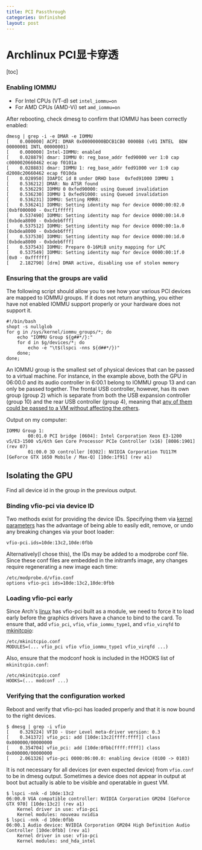 ```yaml
---
title: PCI Passthrough
categories: Unfinished
layout: post
---
```




# Archlinux PCI显卡穿透

[toc]

### Enabling IOMMU

- For Intel CPUs (VT-d) set `intel_iommu=on`
- For AMD CPUs (AMD-Vi) set `amd_iommu=on`

After rebooting, check dmesg to confirm that IOMMU has been correctly enabled:

```
dmesg | grep -i -e DMAR -e IOMMU
[    0.000000] ACPI: DMAR 0x00000000BDCB1CB0 0000B8 (v01 INTEL  BDW      00000001 INTL 00000001)
[    0.000000] Intel-IOMMU: enabled
[    0.028879] dmar: IOMMU 0: reg_base_addr fed90000 ver 1:0 cap c0000020660462 ecap f0101a
[    0.028883] dmar: IOMMU 1: reg_base_addr fed91000 ver 1:0 cap d2008c20660462 ecap f010da
[    0.028950] IOAPIC id 8 under DRHD base  0xfed91000 IOMMU 1
[    0.536212] DMAR: No ATSR found
[    0.536229] IOMMU 0 0xfed90000: using Queued invalidation
[    0.536230] IOMMU 1 0xfed91000: using Queued invalidation
[    0.536231] IOMMU: Setting RMRR:
[    0.536241] IOMMU: Setting identity map for device 0000:00:02.0 [0xbf000000 - 0xcf1fffff]
[    0.537490] IOMMU: Setting identity map for device 0000:00:14.0 [0xbdea8000 - 0xbdeb6fff]
[    0.537512] IOMMU: Setting identity map for device 0000:00:1a.0 [0xbdea8000 - 0xbdeb6fff]
[    0.537530] IOMMU: Setting identity map for device 0000:00:1d.0 [0xbdea8000 - 0xbdeb6fff]
[    0.537543] IOMMU: Prepare 0-16MiB unity mapping for LPC
[    0.537549] IOMMU: Setting identity map for device 0000:00:1f.0 [0x0 - 0xffffff]
[    2.182790] [drm] DMAR active, disabling use of stolen memory
```

### Ensuring that the groups are valid

The following script should allow you to see how your various PCI devices are mapped to IOMMU groups. If it does not return anything, you either have not enabled IOMMU support properly or your hardware does not support it.

```
#!/bin/bash
shopt -s nullglob
for g in /sys/kernel/iommu_groups/*; do
    echo "IOMMU Group ${g##*/}:"
    for d in $g/devices/*; do
        echo -e "\t$(lspci -nns ${d##*/})"
    done;
done;
```

An IOMMU group is the smallest set of physical devices that can be passed to a virtual machine. For instance, in the example above, both the GPU in 06:00.0 and its audio controller in 6:00.1 belong to IOMMU group 13 and can only be passed together. The frontal USB controller, however, has its own group (group 2) which is separate from both the USB expansion controller (group 10) and the rear USB controller (group 4), meaning that [any of them could be passed to a VM without affecting the others](https://wiki.archlinux.org/index.php/PCI_passthrough_via_OVMF#USB_controller).

Output on my computer:

```
IOMMU Group 1:
        00:01.0 PCI bridge [0604]: Intel Corporation Xeon E3-1200 v5/E3-1500 v5/6th Gen Core Processor PCIe Controller (x16) [8086:1901] (rev 07)
        01:00.0 3D controller [0302]: NVIDIA Corporation TU117M [GeForce GTX 1650 Mobile / Max-Q] [10de:1f91] (rev a1)
```

## Isolating the GPU

Find all device id in the group in the previous output.

### Binding vfio-pci via device ID

Two methods exist for providing the device IDs. Specifying them via [kernel parameters](https://wiki.archlinux.org/index.php/Kernel_parameters) has the advantage of being able to easily edit, remove, or undo any breaking changes via your boot loader:

```
vfio-pci.ids=10de:13c2,10de:0fbb
```

Alternatively(I chose this), the IDs may be added to a modprobe conf file. Since these conf files are embedded in the initramfs image, any changes require regenerating a new image each time:

```
/etc/modprobe.d/vfio.conf
options vfio-pci ids=10de:13c2,10de:0fbb
```

### Loading vfio-pci early

Since Arch's [linux](https://www.archlinux.org/packages/?name=linux) has vfio-pci built as a module, we need to force it to load early before the graphics drivers have a chance to bind to the card. To ensure that, add `vfio_pci`, `vfio`, `vfio_iommu_type1`, and `vfio_virqfd` to [mkinitcpio](https://wiki.archlinux.org/index.php/Mkinitcpio):

```
/etc/mkinitcpio.conf
MODULES=(... vfio_pci vfio vfio_iommu_type1 vfio_virqfd ...)
```

Also, ensure that the modconf hook is included in the HOOKS list of `mkinitcpio.conf`:

```
/etc/mkinitcpio.conf
HOOKS=(... modconf ...)
```

### Verifying that the configuration worked

Reboot and verify that vfio-pci has loaded properly and that it is now bound to the right devices.

```
$ dmesg | grep -i vfio
[    0.329224] VFIO - User Level meta-driver version: 0.3
[    0.341372] vfio_pci: add [10de:13c2[ffff:ffff]] class 0x000000/00000000
[    0.354704] vfio_pci: add [10de:0fbb[ffff:ffff]] class 0x000000/00000000
[    2.061326] vfio-pci 0000:06:00.0: enabling device (0100 -> 0103)
```

It is not necessary for all devices (or even expected device) from `vfio.conf` to be in dmesg output. Sometimes a device does not appear in output at boot but actually is able to be visible and operatable in guest VM.

```
$ lspci -nnk -d 10de:13c2
06:00.0 VGA compatible controller: NVIDIA Corporation GM204 [GeForce GTX 970] [10de:13c2] (rev a1)
	Kernel driver in use: vfio-pci
	Kernel modules: nouveau nvidia
$ lspci -nnk -d 10de:0fbb
06:00.1 Audio device: NVIDIA Corporation GM204 High Definition Audio Controller [10de:0fbb] (rev a1)
	Kernel driver in use: vfio-pci
	Kernel modules: snd_hda_intel
```

